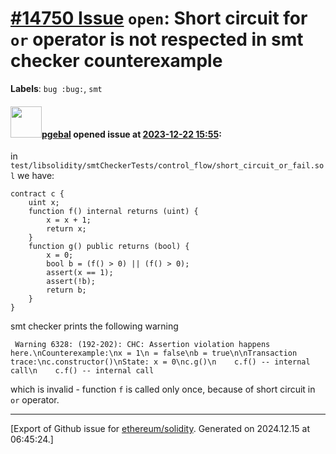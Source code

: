 # [\#14750 Issue](https://github.com/ethereum/solidity/issues/14750) `open`: Short circuit for `or` operator is not respected in smt checker counterexample
**Labels**: `bug :bug:`, `smt`


#### <img src="https://avatars.githubusercontent.com/u/23142088?u=5d4bf7b0dd787e74d3a26cda1cb2d0f5c109da20&v=4" width="50">[pgebal](https://github.com/pgebal) opened issue at [2023-12-22 15:55](https://github.com/ethereum/solidity/issues/14750):

in `test/libsolidity/smtCheckerTests/control_flow/short_circuit_or_fail.sol`
we have:
```
contract c {
	uint x;
	function f() internal returns (uint) {
		x = x + 1;
		return x;
	}
	function g() public returns (bool) {
		x = 0;
		bool b = (f() > 0) || (f() > 0);
		assert(x == 1);
		assert(!b);
		return b;
	}
}
```
smt checker prints the following warning
```
 Warning 6328: (192-202): CHC: Assertion violation happens here.\nCounterexample:\nx = 1\n = false\nb = true\n\nTransaction trace:\nc.constructor()\nState: x = 0\nc.g()\n    c.f() -- internal call\n    c.f() -- internal call
```
which is invalid - function `f` is called only once, because of short circuit in `or` operator.




-------------------------------------------------------------------------------



[Export of Github issue for [ethereum/solidity](https://github.com/ethereum/solidity). Generated on 2024.12.15 at 06:45:24.]
